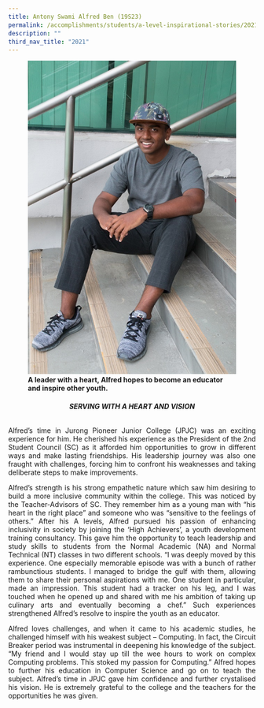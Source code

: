 ```yaml
---
title: Antony Swami Alfred Ben (19S23)
permalink: /accomplishments/students/a-level-inspirational-stories/2021/antony/
description: ""
third_nav_title: "2021"
---
```

<figure>
<img src="/images/Alfred.jpg">
<figcaption><strong>
	A leader with a heart, Alfred hopes to become an educator and inspire other youth.</strong></figcaption>
</figure>

<div align=justify>

<center><h6><strong>SERVING WITH A HEART AND VISION</strong></h6></center>

<p>
Alfred’s time in Jurong Pioneer Junior College (JPJC) was an exciting experience for him. He cherished his experience as the President of the 2nd Student Council (SC) as it afforded him opportunities to grow in different ways and make lasting friendships. His leadership journey was also one fraught with challenges, forcing him to confront his weaknesses and taking deliberate steps to make improvements.</p>

<p>
Alfred’s strength is his strong empathetic nature which saw him desiring to build a more inclusive community within the college. This was noticed by the Teacher-Advisors of SC. They remember him as a young man with “his heart in the right place” and someone who was “sensitive to the feelings of others.” After his A levels, Alfred pursued his passion of enhancing inclusivity in society by joining the ‘High Achievers’, a youth development training consultancy. This gave him the opportunity to teach leadership and study skills to students from the Normal Academic (NA) and Normal Technical (NT) classes in two different schools. “I was deeply moved by this experience. One especially memorable episode was with a bunch of rather rambunctious students. I managed to bridge the gulf with them, allowing them to share their personal aspirations with me. One student in particular, made an impression. This student had a tracker on his leg, and I was touched when he opened up and shared with me his ambition of taking up culinary arts and eventually becoming a chef.” Such experiences strengthened Alfred’s resolve to inspire the youth as an educator.</p>

<p>
Alfred loves challenges, and when it came to his academic studies, he challenged himself with his weakest subject – Computing. In fact, the Circuit Breaker period was instrumental in deepening his knowledge of the subject. “My friend and I would stay up till the wee hours to work on complex Computing problems. This stoked my passion for Computing.” Alfred hopes to further his education in Computer Science and go on to teach the subject. Alfred’s time in JPJC gave him confidence and further crystalised his vision. He is extremely grateful to the college and the teachers for the opportunities he was given.</p>